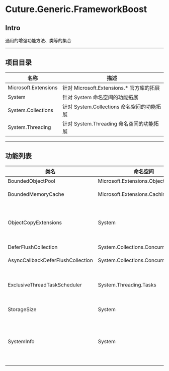 # Cuture.Generic.FrameworkBoost

## Intro
通用的增强功能方法、类等的集合

-------

## 项目目录

| 名称 | 描述 |
| ---- | ---- |
|Microsoft.Extensions|针对 Microsoft.Extensions.* 官方库的拓展|
|System|针对 System 命名空间的功能拓展|
|System.Collections|针对 System.Collections 命名空间的功能拓展|
|System.Threading|针对 System.Threading 命名空间的功能拓展|

-------

## 功能列表

| 类名 | 命名空间 | 描述 |
| ---- | ---- | ---- |
| BoundedObjectPool | Microsoft.Extensions.ObjectPool | 有限大小的对象池 |
| BoundedMemoryCache | Microsoft.Extensions.Caching.Memory | 有限大小的内存缓存 |
| ObjectCopyExtensions | System | 快速将源对象的字段、属性赋值到目标对象的同名、同类型的字段、属性的拓展方法 |
| DeferFlushCollection | System.Collections.Concurrent | 延时冲洗集合 |
| AsyncCallbackDeferFlushCollection | System.Collections.Concurrent | 异步回调的延时冲洗集合 |
| ExclusiveThreadTaskScheduler | System.Threading.Tasks | 独占一个线程的TaskScheduler，所有调用都在同一线程上执行 |
| StorageSize | System | 用于存储空间大小换算的结构体 |
| SystemInfo | System | 用于获取系统信息的静态类，当前包含系统类型、是否容器、内存信息等（在有限的目标系统上进行过测试） |
